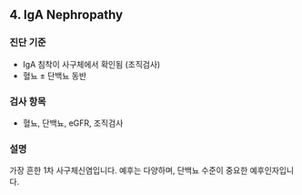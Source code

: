 ## 4. IgA Nephropathy

### 진단 기준
- IgA 침착이 사구체에서 확인됨 (조직검사)
- 혈뇨 ± 단백뇨 동반

### 검사 항목
- 혈뇨, 단백뇨, eGFR, 조직검사

### 설명
가장 흔한 1차 사구체신염입니다. 예후는 다양하며, 단백뇨 수준이 중요한 예후인자입니다.